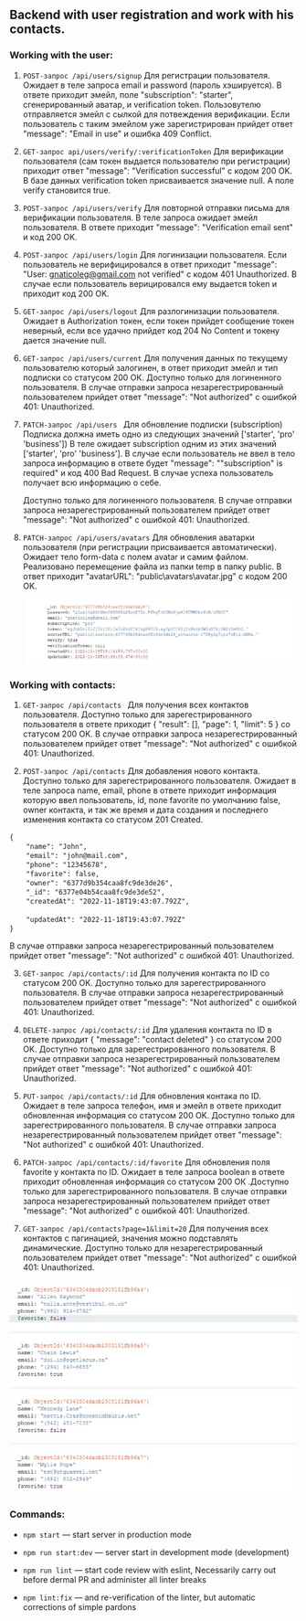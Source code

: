 ## Backend with user registration and work with his contacts.

### Working with the user:

1. `POST-запрос /api/users/signup` Для регистрации пользователя. Ожидает в теле
   запроса email и password (пароль хэшируется). В ответе приходит эмейл, поле
   "subscription": "starter", сгенерированный аватар, и verification token.
   Пользовутелю отправляется эмейл с сылкой для потвеждения верификации. Если
   пользователь с таким эмейлом уже зарегистрирован прийдет ответ "message":
   "Email in use" и ошибка 409 Conflict.

2. `GET-запрос api/users/verify/:verificationToken` Для верификации пользователя
   (сам токен выдается пользователю при регистрации) приходит ответ "message":
   "Verification successful" с кодом 200 OK. В базе данных verification token
   присваивается значение null. А поле verify становится true.

3. `POST-запрос /api/users/verify` Для повторной отправки письма для верификации
   пользователя. В теле запроса ожидает эмейл пользователя. В ответе приходит
   "message": "Verification email sent" и код 200 OK.

4. `POST-запрос /api/users/login` Для логинизации пользователя. Если
   пользователь не верифицировался в ответ приходит "message": "User:
   gnaticoleg@gmail.com not verified" с кодом 401 Unauthorized. В случае если
   пользователь верицировался ему выдается token и приходит код 200 OK.

5. `GET-запрос /api/users/logout` Для разлогинизации пользователя. Ожидает в
   Authorization токен, если токен прийдет сообщение токен неверный, если все
   удачно прийдет код 204 No Content и токену дается значение null.

6. `GET-запрос /api/users/current` Для получения данных по текущему пользователю
   который залогинен, в ответ приходит эмейл и тип подписки со статусом 200 ОК.
   Доступно только для логиненного пользователя. В случае отправки запроса
   незарегестрированный пользователем прийдет ответ "message": "Not authorized"
   с ошибкой 401: Unauthorized.

7. `PATCH-запрос /api/users ` Для обновление подписки (subscription) Подписка
   должна иметь одно из следующих значений ['starter', 'pro' 'business']) В теле
   ожидает subscription одним из этих значений ['starter', 'pro' 'business']. В
   случае если пользователь не ввел в тело запроса информацию в ответе будет
   "message": "\"subscription\" is required" и код 400 Bad Request. В случае
   успеха пользователь получает всю информацию о себе.

    Доступно только для логиненного пользователя. В случае отправки запроса
    незарегестрированный пользователем прийдет ответ "message": "Not authorized"
    с ошибкой 401: Unauthorized.

8. `PATCH-запрос /api/users/avatars` Для обновления аватарки пользователя (при
   регистрации присваивается автоматически). Ожидает тело form-data с полем
   avatar и самим файлом. Реализовано перемещение файла из папки temp в папку
   public. В ответ приходит "avatarURL": "public\\avatars\\avatar.jpg" c кодом
   200 OK.

    ![user](./public/images/user-profile.jpg)

### Working with contacts:

1.  `GET-запрос /api/contacts ` Для получения всех контактов пользователя.
    Доступно только для зарегестрированного пользователя в ответе приходит {
    "result": [], "page": 1, "limit": 5 } со статусом 200 OK. В случае отправки
    запроса незарегестрированный пользователем прийдет ответ "message": "Not
    authorized" с ошибкой 401: Unauthorized.

2.  `POST-запрос /api/contacts` Для добавления нового контакта. Доступно только
    для зарегестрированного пользователя. Ожидает в теле запроса name, email,
    phone в ответе приходит информация которую ввел пользователь, id, поле
    favorite по умолчанию false, owner контакта, и так же время и дата создания
    и последнего изменения контакта со статусом 201 Created.

```
{
    "name": "John",
    "email": "john@mail.com",
    "phone": "12345678",
    "favorite": false,
    "owner": "6377d9b354caa8fc9de3de26",
    "_id": "6377e04b54caa8fc9de3de52",
    "createdAt": "2022-11-18T19:43:07.792Z",

    "updatedAt": "2022-11-18T19:43:07.792Z"
}
```

В случае отправки запроса незарегестрированный пользователем прийдет ответ
"message": "Not authorized" с ошибкой 401: Unauthorized.

3.  `GET-запрос /api/contacts/:id` Для получения контакта по ID со статусом 200
    OK. Доступно только для зарегестрированного пользователя. В случае отправки
    запроса незарегестрированный пользователем прийдет ответ "message": "Not
    authorized" с ошибкой 401: Unauthorized.

4.  `DELETE-запрос /api/contacts/:id` Для удаления контакта по ID в ответе
    приходит { "message": "contact deleted" } со статусом 200 OK. Доступно
    только для зарегестрированного пользователя. В случае отправки запроса
    незарегестрированный пользователем прийдет ответ "message": "Not authorized"
    с ошибкой 401: Unauthorized.

5.  `PUT-запрос /api/contacts/:id` Для обновления контака по ID. Ожидает в теле
    запроса телефон, имя и эмейл в ответе приходит обновленная информация со
    статусом 200 OK. Доступно только для зарегестрированного пользователя. В
    случае отправки запроса незарегестрированный пользователем прийдет ответ
    "message": "Not authorized" с ошибкой 401: Unauthorized.

6.  `PATCH-запрос /api/contacts/:id/favorite` Для обновления поля favorite у
    контакта по ID. Ожидает в теле запроса boolean в ответе приходит обновленная
    информация со статусом 200 ОК .Доступно только для зарегестрированного
    пользователя. В случае отправки запроса незарегестрированный пользователем
    прийдет ответ "message": "Not authorized" с ошибкой 401: Unauthorized.

7.  `GET-запрос /api/contacts?page=1&limit=20` Для получения всех контактов с
    пагинацией, значения можно подставлять динамические. Доступно только для
    незарегестрированный пользователем прийдет ответ "message": "Not authorized"
    с ошибкой 401: Unauthorized.

![contacts](./public/images/contacts.jpg)

### Сommands:

-   `npm start` &mdash; start server in production mode

-   `npm run start:dev` &mdash; server start in development mode (development)

-   `npm run lint` &mdash; start code review with eslint, Necessarily carry out
    before dermal PR and administer all linter breaks

-   `npm lint:fix` &mdash; and re-verification of the linter, but automatic
    corrections of simple pardons
